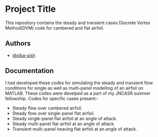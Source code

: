 
# Project Title

This repository contains the steady and transient cases Discrete Vortex Method(DVM) code for cambered and flat airfoil.


## Authors

- [@siba-sish](https://github.com/siba-sish)



## Documentation
I had developed these codes for simulating the steady and transient flow conditions for single as well as multi-panel modelling of an airfoil on MATLAB. 
These codes were develped as a part of my JNCASR summer fellowship. 
Codes for specific cases present:- 
 - Steady flow over cambered airfoil.
 - Steady flow over single-panel flat airfoil.
 - Steady single-panel flat airfoil at an angle of attack.
 - Steady multi-panel flat airfoil at an angle of attack.
 - Transient multi-panel heaving flat airfoil at an angle of attack.

